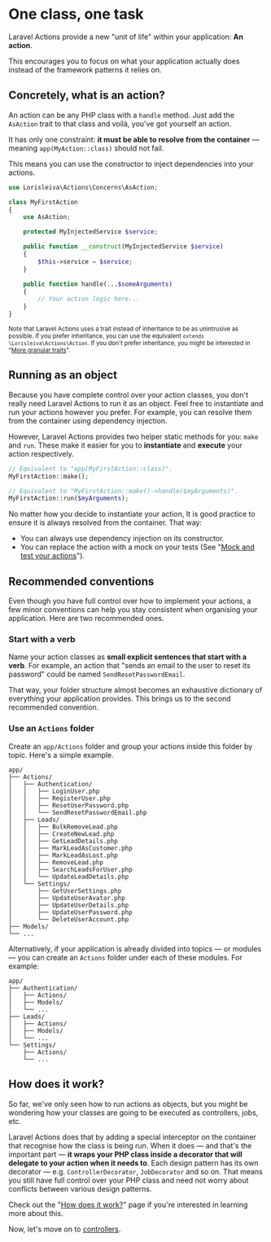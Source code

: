 # One class, one task

Laravel Actions provide a new "unit of life" within your application: **An action**.

This encourages you to focus on what your application actually does instead of the framework patterns it relies on.

## Concretely, what is an action?

An action can be any PHP class with a `handle` method. Just add the `AsAction` trait to that class and voilà, you've got yourself an action.

It has only one constraint: **it must be able to resolve from the container** — meaning `app(MyAction::class)` should not fail.

This means you can use the constructor to inject dependencies into your actions.

```php
use Lorisleiva\Actions\Concerns\AsAction;

class MyFirstAction
{
    use AsAction;

    protected MyInjectedService $service;

    public function __construct(MyInjectedService $service)
    {
        $this->service = $service;
    }

    public function handle(...$someArguments)
    {
        // Your action logic here...
    }
}
```

<small>Note that Laravel Actions uses a trait instead of inheritance to be as unintrusive as possible. If you prefer inheritance, you can use the equivalent `extends \Lorisleiva\Actions\Action`. If you don't prefer inheritance, you might be interested in "[More granular traits](./granular-traits)".</small>

## Running as an object

Because you have complete control over your action classes, you don't really need Laravel Actions to run it as an object. Feel free to instantiate and run your actions however you prefer. For example, you can resolve them from the container using dependency injection.

However, Laravel Actions provides two helper static methods for you: `make` and `run`. These make it easier for you to **instantiate** and **execute** your action respectively.

```php
// Equivalent to "app(MyFirstAction::class)".
MyFirstAction::make();

// Equivalent to "MyFirstAction::make()->handle($myArguments)".
MyFirstAction::run($myArguments);
```

No matter how you decide to instantiate your action, It is good practice to ensure it is always resolved from the container. That way:
- You can always use dependency injection on its constructor.
- You can replace the action with a mock on your tests (See "[Mock and test your actions](./mock-and-test)").

## Recommended conventions

Even though you have full control over how to implement your actions, a few minor conventions can help you stay consistent when organising your application. Here are two recommended ones.

### Start with a verb

Name your action classes as **small explicit sentences that start with a verb**. For example, an action that "sends an email to the user to reset its password" could be named `SendResetPasswordEmail`.

That way, your folder structure almost becomes an exhaustive dictionary of everything your application provides. This brings us to the second recommended convention.

### Use an `Actions` folder

Create an `app/Actions` folder and group your actions inside this folder by topic. Here's a simple example.

```
app/
├── Actions/
│   ├── Authentication/
│   │   ├── LoginUser.php
│   │   ├── RegisterUser.php
│   │   ├── ResetUserPassword.php
│   │   └── SendResetPasswordEmail.php
│   ├── Leads/
│   │   ├── BulkRemoveLead.php
│   │   ├── CreateNewLead.php
│   │   ├── GetLeadDetails.php
│   │   ├── MarkLeadAsCustomer.php
│   │   ├── MarkLeadAsLost.php
│   │   ├── RemoveLead.php
│   │   ├── SearchLeadsForUser.php
│   │   └── UpdateLeadDetails.php
│   └── Settings/
│       ├── GetUserSettings.php
│       ├── UpdateUserAvatar.php
│       ├── UpdateUserDetails.php
│       ├── UpdateUserPassword.php
│       └── DeleteUserAccount.php
├── Models/
└── ...
```

Alternatively, if your application is already divided into topics — or modules — you can create an `Actions` folder under each of these modules. For example:

```
app/
├── Authentication/
│   ├── Actions/
│   ├── Models/
│   └── ...
├── Leads/
│   ├── Actions/
│   ├── Models/
│   └── ...
└── Settings/
    ├── Actions/
    └── ...
```

## How does it work?

So far, we've only seen how to run actions as objects, but you might be wondering how your classes are going to be executed as controllers, jobs, etc.

Laravel Actions does that by adding a special interceptor on the container that recognise how the class is being run. When it does — and that's the important part — **it wraps your PHP class inside a decorator that will delegate to your action when it needs to**. Each design pattern has its own decorator — e.g. `ControllerDecorator`, `JobDecorator` and so on. That means you still have full control over your PHP class and need not worry about conflicts between various design patterns.

Check out the "[How does it work?](./how-does-it-work)" page if you're interested in learning more about this.

Now, let's move on to [controllers](./register-as-controller).
